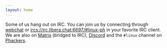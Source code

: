 ```yaml
---
layout: home
---
```


Some of us hang out on IRC. You can join us by connecting through [webchat](https://web.libera.chat/#linux-ph) or
[ircs://irc.libera.chat:6697/#linux-ph](ircs://irc.libera.chat:6697/#linux-ph) in your favorite IRC client.
We are also on [Matrix](https://matrix.to/#/#linux-ph:libera.chat) (bridged to IRC),
[Discord](https://discord.com/invite/QUkMs5XZG3) and the `#linux` channel on [Phackers](http://phackers.com/).
